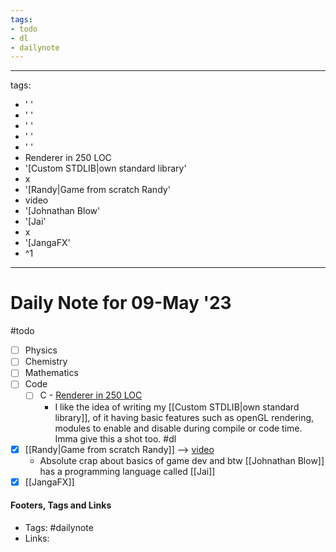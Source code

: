 ```yaml
---
tags:
- todo
- dl
- dailynote
---
```


---
tags:
- ' '
- ' '
- ' '
- ' '
- ' '
- Renderer in 250 LOC
- '[Custom STDLIB|own standard library'
- x
- '[Randy|Game from scratch Randy'
- video
- '[Johnathan Blow'
- '[Jai'
- x
- '[JangaFX'
- ^1
---


# Daily Note for 09-May '23
#todo
- [ ] Physics
- [ ] Chemistry
- [ ] Mathematics
- [ ] Code
	- [ ] C - [Renderer in 250 LOC](https://youtu.be/NPnQF4yABwg)
		- I like the idea of writing my [[Custom STDLIB|own standard library]], of it having basic features such as openGL rendering, modules to enable and disable during compile or code time. Imma give this a shot too.
#dl 
- [x] [[Randy|Game from scratch Randy]] --> [video](https://youtu.be/O-TAjnvWjAE)
	- Absolute crap about basics of game dev and btw [[Johnathan Blow]] has a programming language called [[Jai]]
- [x] [[JangaFX]]

#### Footers, Tags and Links
- Tags: #dailynote 
- Links: 

[^1]: